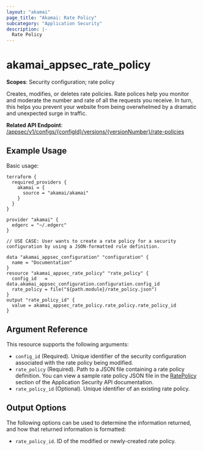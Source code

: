 ```yaml
---
layout: "akamai"
page_title: "Akamai: Rate Policy"
subcategory: "Application Security"
description: |-
  Rate Policy
---
```


# akamai_appsec_rate_policy

**Scopes**: Security configuration; rate policy

Creates, modifies, or deletes rate policies. Rate polices help you monitor and moderate the number and rate of all the requests you receive.
In turn, this helps you prevent your website from being overwhelmed by a dramatic and unexpected surge in traffic.

**Related API Endpoint**: [/appsec/v1/configs/{configId}/versions/{versionNumber}/rate-policies](https://techdocs.akamai.com/application-security/reference/post-rate-policies)

## Example Usage

Basic usage:

```
terraform {
  required_providers {
    akamai = {
      source = "akamai/akamai"
    }
  }
}

provider "akamai" {
  edgerc = "~/.edgerc"
}

// USE CASE: User wants to create a rate policy for a security configuration by using a JSON-formatted rule definition.

data "akamai_appsec_configuration" "configuration" {
  name = "Documentation"
}
resource "akamai_appsec_rate_policy" "rate_policy" {
  config_id   = data.akamai_appsec_configuration.configuration.config_id
  rate_policy = file("${path.module}/rate_policy.json")
}
output "rate_policy_id" {
  value = akamai_appsec_rate_policy.rate_policy.rate_policy_id
}
```

## Argument Reference

This resource supports the following arguments:

- `config_id` (Required). Unique identifier of the security configuration associated with the rate policy being modified.
- `rate_policy` (Required). Path to a JSON file containing a rate policy definition. You can view a sample rate policy JSON file in the [RatePolicy](https://developer.akamai.com/api/cloud_security/application_security/v1.html#ratepolicy) section of the Application Security API documentation.
- `rate_policy_id` (Optional). Unique identifier of an existing rate policy.

## Output Options

The following options can be used to determine the information returned, and how that returned information is formatted:

- `rate_policy_id`. ID of the modified or newly-created rate policy.